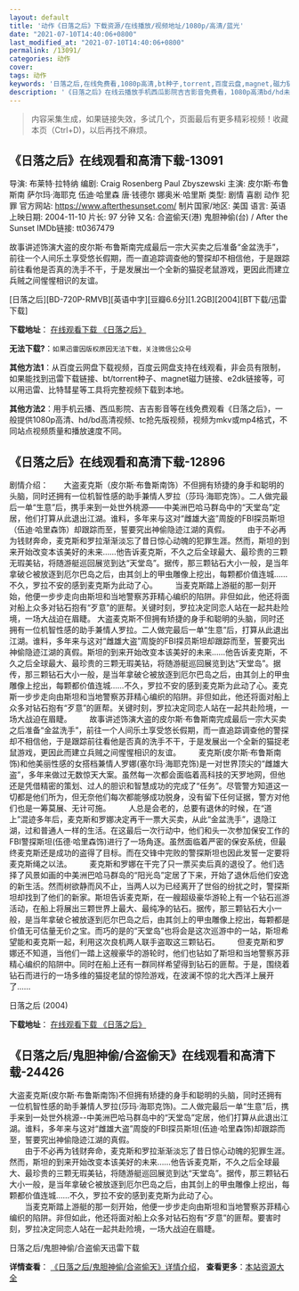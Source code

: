 ```yaml
---
layout: default
title: '动作《日落之后》下载资源/在线播放/视频地址/1080p/高清/蓝光'
date: "2021-07-10T14:40:06+0800"
last_modified_at: "2021-07-10T14:40:06+0800"
permalink: /13091/
categories: 动作
cover:
tags: 动作
keywords: '日落之后,在线免费看,1080p高清,bt种子,torrent,百度云盘,magnet,磁力链,迅雷下载资源'
description: '《日落之后》在线云播放手机西瓜影院吉吉影音免费看，1080p高清bd/hd未删减完整版和tc抢先枪版，mkv/mp4格式，附带bt/torrent种子、magnet/磁力链、百度云盘、网盘资源迅雷下载链接'
---
```


>内容采集生成，如果链接失效，多试几个，页面最后有更多精彩视频！收藏本页（Ctrl+D)，以后再找不麻烦。


## 《日落之后》在线观看和高清下载-13091

导演: 布莱特·拉特纳 编剧: Craig Rosenberg Paul Zbyszewski 主演: 皮尔斯·布鲁斯南 萨尔玛·海耶克 伍迪·哈里森 唐·钱德尔 娜奥米·哈里斯 类型: 剧情 喜剧 动作 犯罪 官方网站: https://www.afterthesunset.com/ 制片国家/地区: 美国 语言: 英语 上映日期: 2004-11-10 片长: 97 分钟 又名: 合盗偷天(港) 鬼胆神偷(台) / After the Sunset IMDb链接: tt0367479

故事讲述饰演大盗的皮尔斯·布鲁斯南完成最后一宗大买卖之后准备“金盆洗手”，前往一个人间乐土享受悠长假期，而一直追踪调查他的警探却不相信他，于是跟踪前往看他是否真的洗手不干，于是发展出一个全新的猫捉老鼠游戏，更因此而建立兵贼之间惺惺相识的友谊。


[日落之后][BD-720P-RMVB][英语中字][豆瓣6.6分][1.2GB][2004][BT下载/迅雷下载]

**下载地址**： [在线观看下载 《日落之后》](https://www.btdx8.com/torrent/after_the_sunset_2004.html) 


**无法下载?**：`如果迅雷因版权原因无法下载，关注微信公众号 `

**其他方法1**：从百度云网盘下载视频，百度云网盘支持在线观看，非会员有限制，如果能找到迅雷下载链接、bt/torrent种子、magnet磁力链接、e2dk链接等，可以用迅雷、比特彗星等工具将完整视频下载到本地。

**其他方法2**：用手机云播、西瓜影院、吉吉影音等在线免费观看《日落之后》，一般提供1080p高清、hd/bd高清视频、tc抢先版视频，视频为mkv或mp4格式，不同站点视频质量和播放速度不同。


## 《日落之后》在线观看和高清下载-12896

剧情介绍：　　大盗麦克斯（皮尔斯·布鲁斯南饰）不但拥有矫捷的身手和聪明的头脑，同时还拥有一位机智性感的助手兼情人罗拉（莎玛·海耶克饰）。二人做完最后一单“生意”后，携手来到一处世外桃源——中美洲巴哈马群岛中的“天堂岛”定居，他们打算从此退出江湖。谁料，多年来与这对“雌雄大盗”周旋的FBI探员斯坦（伍迪·哈里森饰）却跟踪而至，誓要究出神偷隐迹江湖的真假。 　　由于不必再为钱财奔命，麦克斯和罗拉渐渐淡忘了昔日惊心动魄的犯罪生涯。然而，斯坦的到来开始改变本该美好的未来……他告诉麦克斯，不久之后全球最大、最珍贵的三颗无瑕美钻，将随游艇巡回展览到达“天堂岛”。据传，那三颗钻石大小一般，是当年拿破仑被放逐到厄尔巴岛之后，由其剑上的甲虫雕像上挖出，每颗都价值连城……不久，罗拉不安的感到麦克斯为此动了心。 　　当麦克斯踏上游艇的那一刻开始，他便一步步走向由斯坦和当地警察苏菲精心编织的陷阱。非但如此，他还将面对船上众多对钻石抱有“歹意”的匪帮。关键时刻，罗拉决定同恋人站在一起共赴险境，一场大战迫在眉睫。 大盗麦克斯不但拥有矫捷的身手和聪明的头脑，同时还拥有一位机智性感的助手兼情人罗拉。二人做完最后一单“生意”后，打算从此退出江湖。谁料，多年来与这对“雌雄大盗”周旋的FBI探员斯坦却跟踪而至，誓要究出神偷隐迹江湖的真假。斯坦的到来开始改变本该美好的未来……他告诉麦克斯，不久之后全球最大、最珍贵的三颗无瑕美钻，将随游艇巡回展览到达“天堂岛”。据传，那三颗钻石大小一般，是当年拿破仑被放逐到厄尔巴岛之后，由其剑上的甲虫雕像上挖出，每颗都价值连城……不久，罗拉不安的感到麦克斯为此动了心。麦克斯一步步走向由斯坦和当地警察苏菲精心编织的陷阱。非但如此，他还将面对船上众多对钻石抱有“歹意”的匪帮。关键时刻，罗拉决定同恋人站在一起共赴险境，一场大战迫在眉睫。 　　故事讲述饰演大盗的皮尔斯·布鲁斯南完成最后一宗大买卖之后准备“金盆洗手”，前往一个人间乐土享受悠长假期，而一直追踪调查他的警探却不相信他，于是跟踪前往看他是否真的洗手不干，于是发展出一个全新的猫捉老鼠游戏，更因此而建立兵贼之间惺惺相识的友谊。 　　麦克斯(皮尔斯·布鲁斯南饰)和他美丽性感的女搭档兼情人罗娜(塞尔玛·海耶克饰)是一对世界顶尖的“雌雄大盗”，多年来做过无数惊天大案。虽然每一次都会面临着高科技的天罗地网，但他还是凭借精密的策划、过人的胆识和智慧成功的完成了“任务”。尽管警方知道这一切都是他们所为，但无奈他们每次都能够成功脱身，没有留下任何证据，警方对他们也是一筹莫展、无计可施。 　　人总是会老的，总要有退休的时候，在“道上”混迹多年后，麦克斯和罗娜决定再干一票大买卖，从此“金盆洗手”，退隐江湖，过和普通人一样的生活。在这最后一次行动中，他们和头一次参加保安工作的FBI警探斯坦(伍德·哈里森饰)进行了一场角逐。虽然面临着严密的保安系统，但最终麦克斯还是成功的盗得了目标。而在交锋中完败的警探斯坦也因此发誓一定要将麦克斯绳之以法。 　　麦克斯和罗娜在干完了只一票买卖后真的退役了。他们选择了风景如画的中美洲巴哈马群岛的“阳光岛”定居了下来，开始了退休后他们安逸的新生活。然而树欲静而风不止，当两人以为已经离开了世俗的纷扰之时，警探斯坦却找到了他们的新家。斯坦告诉麦克斯，在一艘超级豪华游轮上有一个钻石巡游活动，在船上将展出三颗世界上最大、最纯净的钻石。据传，那三颗钻石大小一般，是当年拿破仑被放逐到厄尔巴岛之后，由其剑上的甲虫雕像上挖出，每颗都是价值无可估量无价之宝。而巧的是的“天堂岛”也将会是这次巡游中的一站，斯坦希望能和麦克斯一起，利用这次良机两人联手盗取这三颗钻石。 　　但麦克斯和罗娜还不知道，当他们一踏上这艘豪华的游轮时，他们也钻如了斯坦和当地警察苏菲精心编织的陷阱中。同时在船上还有一群同样希望得到钻石的匪帮。于是，围绕着钻石而进行的一场多维的猫捉老鼠的惊险游戏，在波澜不惊的北大西洋上展开了……


日落之后 (2004)

**下载地址**： [在线观看下载 《日落之后》](https://www.btbtdy.me/btdy/dy6373.html) 


## 《日落之后/鬼胆神偷/合盗偷天》在线观看和高清下载-24426

大盗麦克斯(皮尔斯&middot;布鲁斯南饰)不但拥有矫捷的身手和聪明的头脑，同时还拥有一位机智性感的助手兼情人罗拉(莎玛·海耶克饰)。二人做完最后一单&ldquo;生意”后，携手来到一处世外桃源--中美洲巴哈马群岛中的“天堂岛&rdquo;定居，他们打算从此退出江湖。谁料，多年来与这对“雌雄大盗”周旋的FBI探员斯坦(伍迪·哈里森饰)却跟踪而至，誓要究出神偷隐迹江湖的真假。<br />　　由于不必再为钱财奔命，麦克斯和罗拉渐渐淡忘了昔日惊心动魄的犯罪生涯。然而，斯坦的到来开始改变本该美好的未来……他告诉麦克斯，不久之后全球最大、最珍贵的三颗无瑕美钻，将随游艇巡回展览到达“天堂岛&rdquo;。据传，那三颗钻石大小一般，是当年拿破仑被放逐到厄尔巴岛之后，由其剑上的甲虫雕像上挖出，每颗都价值连城&hellip;…不久，罗拉不安的感到麦克斯为此动了心。<br />　　当麦克斯踏上游艇的那一刻开始，他便一步步走向由斯坦和当地警察苏菲精心编织的陷阱。非但如此，他还将面对船上众多对钻石抱有“歹意”的匪帮。要害时刻，罗拉决定同恋人站在一起共赴险境，一场大战迫在眉睫。


日落之后/鬼胆神偷/合盗偷天迅雷下载

**详情查看**： [《日落之后/鬼胆神偷/合盗偷天》详情介绍](/movie/24426/)， **查看更多**：[本站资源大全](/movie/t/all/)

